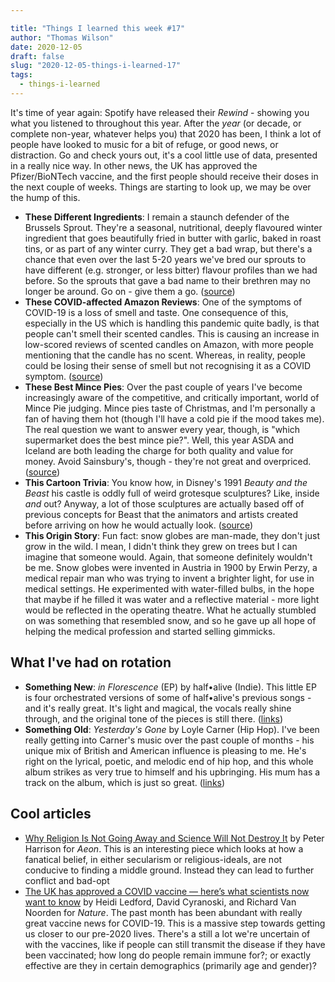 ```yaml
---

title: "Things I learned this week #17"
author: "Thomas Wilson"
date: 2020-12-05
draft: false
slug: "2020-12-05-things-i-learned-17"
tags:
  - things-i-learned
---
```


It's time of year again: Spotify have released their _Rewind_ - showing you what you listened to throughout this year. After the _year_ (or decade, or complete non-year, whatever helps you) that 2020 has been, I think a lot of people have looked to music for a bit of refuge, or good news, or distraction. Go and check yours out, it's a cool little use of data, presented in a really nice way. In other news, the UK has approved the Pfizer/BioNTech vaccine, and the first people should receive their doses in the next couple of weeks. Things are starting to look up, we may be over the hump of this.

- **These Different Ingredients**: I remain a staunch defender of the Brussels Sprout. They're a seasonal, nutritional, deeply flavoured winter ingredient that goes beautifully fried in butter with garlic, baked in roast tins, or as part of any winter curry. They get a bad wrap, but there's a chance that even over the last 5-20 years we've bred our sprouts to have different (e.g. stronger, or less bitter) flavour profiles than we had before. So the sprouts that gave a bad name to their brethren may no longer be around. Go on - give them a go. ([source](https://www.npr.org/sections/thesalt/2019/10/30/773457637/from-culinary-dud-to-stud-how-dutch-plant-breeders-built-our-brussels-sprouts-bo?t=1606677046048))
- **These COVID-affected Amazon Reviews**: One of the symptoms of COVID-19 is a loss of smell and taste. One consequence of this, especially in the US which is handling this pandemic quite badly, is that people can't smell their scented candles. This is causing an increase in low-scored reviews of scented candles on Amazon, with more people mentioning that the candle has no scent. Whereas, in reality, people could be losing their sense of smell but not recognising it as a COVID symptom. ([source](https://twitter.com/kate_ptrv/status/1332398737604431874))
- **These Best Mince Pies**: Over the past couple of years I've become increasingly aware of the competitive, and critically important, world of Mince Pie judging. Mince pies taste of Christmas, and I'm personally a fan of having them hot (though I'll have a cold pie if the mood takes me). The real question we want to answer every year, though, is "which supermarket does the best mince pie?". Well, this year ASDA and Iceland are both leading the charge for both quality and value for money. Avoid Sainsbury's, though - they're not great and overpriced. ([source](https://www.theguardian.com/lifeandstyle/2020/nov/19/budget-mince-pies-from-asda-and-iceland-top-which-taste-test?utm_source=pocket-newtab-global-en-GB))
- **This Cartoon Trivia**: You know how, in Disney's 1991 _Beauty and the Beast_ his castle is oddly full of weird grotesque sculptures? Like, inside _and_ out? Anyway, a lot of those sculptures are actually based off of previous concepts for Beast that the animators and artists created before arriving on how he would actually look. ([source](https://disney.fandom.com/wiki/Beast%27s_Castle))
- **This Origin Story**: Fun fact: snow globes are man-made, they don't just grow in the wild. I mean, I didn't think they grew on trees but I can imagine that someone would. Again, that someone definitely wouldn't be me. Snow globes were invented in Austria in 1900 by Erwin Perzy, a medical repair man who was trying to invent a brighter light, for use in medical settings. He experimented with water-filled bulbs, in the hope that maybe if he filled it was water and a reflective material - more light would be reflected in the operating theatre. What he actually stumbled on was something that resembled snow, and so he gave up all hope of helping the medical profession and started selling gimmicks.

## What I've had on rotation

- **Something New**: _in Florescence_ (EP) by half•alive (Indie). This little EP is four orchestrated versions of some of half•alive's previous songs - and it's really great. It's light and magical, the vocals really shine through, and the original tone of the pieces is still there. ([links](https://songwhip.com/halfalive/in-florescence))
- **Something Old**: _Yesterday's Gone_ by Loyle Carner (Hip Hop). I've been really getting into Carner's music over the past couple of months - his unique mix of British and American influence is pleasing to me. He's right on the lyrical, poetic, and melodic end of hip hop, and this whole album strikes as very true to himself and his upbringing. His mum has a track on the album, which is just so great. ([links](https://songwhip.com/loyle-carner/yesterdays-gone))

## Cool articles

- [Why Religion Is Not Going Away and Science Will Not Destroy It](https://getpocket.com/explore/item/why-religion-is-not-going-away-and-science-will-not-destroy-it) by Peter Harrison for _Aeon_. This is an interesting piece which looks at how a fanatical belief, in either secularism or religious-ideals, are not conducive to finding a middle ground. Instead they can lead to further conflict and bad-opt
- [The UK has approved a COVID vaccine — here’s what scientists now want to know](https://www.nature.com/articles/d41586-020-03441-8?utm_source=pocket-newtab-global-en-GB) by Heidi Ledford, David Cyranoski, and Richard Van Noorden for _Nature_. The past month has been abundant with really great vaccine news for COVID-19. This is a massive step towards getting us closer to our pre-2020 lives. There's a still a lot we're uncertain of with the vaccines, like if people can still transmit the disease if they have been vaccinated; how long do people remain immune for?; or exactly effective are they in certain demographics (primarily age and gender)?

